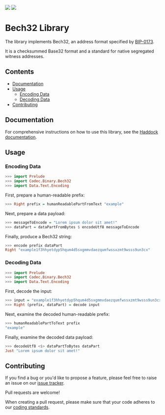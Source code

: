 <a href="https://github.com/input-output-hk/bech32/releases"><img src="https://img.shields.io/github/release/input-output-hk/bech32.svg?style=for-the-badge" /></a>
<a href="https://travis-ci.org/input-output-hk/bech32"><img src="https://img.shields.io/travis/input-output-hk/bech32/master.svg?label=BUILD&style=for-the-badge"/></a>

# Bech32 Library

The library implements Bech32, an address format specified by
[BIP-0173](https://github.com/bitcoin/bips/blob/master/bip-0173.mediawiki).

It is a checksummed Base32 format and a standard for native segregated witness
addresses.

## Contents

   * [Documentation](#documentation)
   * [Usage](#usage)
      * [Encoding Data](#encoding-data)
      * [Decoding Data](#decoding-data)
   * [Contributing](#contributing)

## Documentation

For comprehensive instructions on how to use this library, see the [Haddock documentation](https://hackage.haskell.org/package/bech32/docs/Codec-Binary-Bech32.html).

## Usage

### Encoding Data

```hs
>>> import Prelude 
>>> import Codec.Binary.Bech32 
>>> import Data.Text.Encoding  
```

First, prepare a human-readable prefix:
```hs
>>> Right prefix = humanReadablePartFromText "example" 
```

Next, prepare a data payload:  
```hs
>>> messageToEncode = "Lorem ipsum dolor sit amet!"
>>> dataPart = dataPartFromBytes $ encodeUtf8 messageToEncode  
```

Finally, produce a Bech32 string:  
```hs
>>> encode prefix dataPart 
Right "example1f3hhyetdyp5hqum4d5sxgmmvdaezqumfwssxzmt9wsss9un3cx" 
```

### Decoding Data

```hs
>>> import Prelude 
>>> import Codec.Binary.Bech32 
>>> import Data.Text.Encoding  
``` 
  
First, decode the input:   

```hs
>>> input = "example1f3hhyetdyp5hqum4d5sxgmmvdaezqumfwssxzmt9wsss9un3cx"   
>>> Right (prefix, dataPart) = decode input
```
  
Next, examine the decoded human-readable prefix:   

```hs
>>> humanReadablePartToText prefix 
"example"  
``` 
  
Finally, examine the decoded data payload: 
   
```hs
>>> decodeUtf8 <$> dataPartToBytes dataPart
Just "Lorem ipsum dolor sit amet!"
```

## Contributing

If you find a bug or you'd like to propose a feature, please feel free to raise
an issue on our [issue tracker](https://github.com/input-output-hk/bech32/issues).

Pull requests are welcome!

When creating a pull request, please make sure that your code adheres to our
[coding standards](https://github.com/input-output-hk/cardano-wallet/wiki/Coding-Standards).

